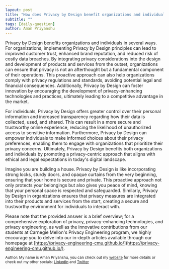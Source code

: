 ```yaml
---
layout: post
title: "How does Privacy by Design benefit organizations and individuals?"
subtitle: ""
tags: [daily-question]
author: Aman Priyanshu
---
```


Privacy by Design benefits organizations and individuals in several ways. For organizations, implementing Privacy by Design principles can lead to improved customer trust, enhanced brand reputation, and reduced risk of costly data breaches. By integrating privacy considerations into the design and development of products and services from the outset, organizations can ensure that privacy is not an afterthought but a fundamental component of their operations. This proactive approach can also help organizations comply with privacy regulations and standards, avoiding potential legal and financial consequences. Additionally, Privacy by Design can foster innovation by encouraging the development of privacy-enhancing technologies and practices, ultimately leading to a competitive advantage in the market.

For individuals, Privacy by Design offers greater control over their personal information and increased transparency regarding how their data is collected, used, and shared. This can result in a more secure and trustworthy online experience, reducing the likelihood of unauthorized access to sensitive information. Furthermore, Privacy by Design can empower individuals to make informed choices about their privacy preferences, enabling them to engage with organizations that prioritize their privacy concerns. Ultimately, Privacy by Design benefits both organizations and individuals by promoting a privacy-centric approach that aligns with ethical and legal expectations in today's digital landscape.

Imagine you are building a house. Privacy by Design is like incorporating strong locks, sturdy doors, and opaque curtains from the very beginning, ensuring that your home is secure and private. This proactive approach not only protects your belongings but also gives you peace of mind, knowing that your personal space is respected and safeguarded. Similarly, Privacy by Design in organizations ensures that privacy measures are integrated into their products and services from the start, creating a secure and trustworthy environment for individuals to interact with.

Please note that the provided answer is a brief overview; for a comprehensive exploration of privacy, privacy-enhancing technologies, and privacy engineering, as well as the innovative contributions from our students at Carnegie Mellon's Privacy Engineering program, we highly encourage you to delve into our in-depth articles available through our homepage at [https://privacy-engineering-cmu.github.io/](https://privacy-engineering-cmu.github.io/).

<small>Author: My name is Aman Priyanshu, you can check out my [website](https://amanpriyanshu.github.io/) for more details or check out my other socials: [LinkedIn](https://www.linkedin.com/in/aman-priyanshu/) and [Twitter](https://twitter.com/AmanPriyanshu6)</small>
